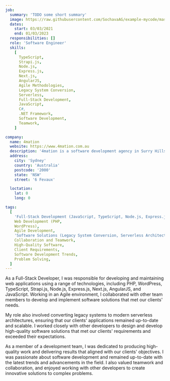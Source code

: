 ```yaml
---
job:
  summary: 'TODO some short summary'
  image: https://raw.githubusercontent.com/SochavaAG/example-mycode/master/pens/timeline/images/img-13.png
  dates:
    start: 03/03/2021
    end: 01/03/2023
  responsibilities: []
  role: 'Software Engineer'
  skills:
    [
      TypeScript,
      Strapi.js,
      Node.js,
      Express.js,
      Next.js,
      AngularJS,
      Agile Methodologies,
      Legacy System Conversion,
      Serverless,
      Full-Stack Development,
      JavaScript,
      C#,
      .NET Framework,
      Software Development,
      Teamwork,
    ]

company:
  name: 4mation
  website: https://www.4mation.com.au
  description: '4mation is a software development agency in Surry Hills, Sydney'
  address:
    city: 'Sydney'
    country: 'Australia'
    postcode: '2000'
    state: 'NSW'
    street: '6 Fevaux'

  loctation:
    lat: 0
    long: 0

tags:
  [
    'Full-Stack Development (JavaScript, TypeScript, Node.js, Express.js)',
    Web Development (PHP,
    WordPress),
    Agile Development,
    'Software Solutions (Legacy System Conversion, Serverless Architectures)',
    Collaboration and Teamwork,
    High-Quality Software,
    Client Requirements,
    Software Development Trends,
    Problem Solving,
  ]
---
```


As a Full-Stack Developer, I was responsible for developing and maintaining web applications using a range of technologies, including PHP, WordPress, TypeScript, Strapi.js, Node.js, Express.js, Next.js, AngularJS, and JavaScript. Working in an Agile environment, I collaborated with other team members to develop and implement software solutions that met our clients' needs.

My role also involved converting legacy systems to modern serverless architectures, ensuring that our clients' applications remained up-to-date and scalable. I worked closely with other developers to design and develop high-quality software solutions that met our clients' requirements and exceeded their expectations.

As a member of a development team, I was dedicated to producing high-quality work and delivering results that aligned with our clients' objectives. I was passionate about software development and remained up-to-date with the latest trends and advancements in the field. I also valued teamwork and collaboration, and enjoyed working with other developers to create innovative solutions to complex problems.
